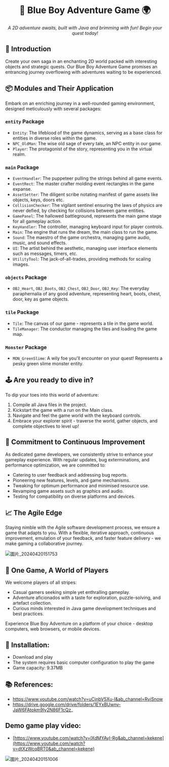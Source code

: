 <h1 align="center">💙 Blue Boy Adventure Game 🌍</h1>
<p align="center">
  <em>A 2D adventure awaits, built with Java and brimming with fun! Begin your quest today!</em>

</p>

## 🚀 Introduction

Create your own saga in an enchanting 2D world packed with interesting objects and strategic quests. Our Blue Boy Adventure Game promises an entrancing journey overflowing with adventures waiting to be experienced.

## 📦 Modules and Their Application

Embark on an enriching journey in a well-rounded gaming environment, designed meticulously with several packages:

### `entity` Package
- `Entity`: The lifeblood of the game dynamics, serving as a base class for entities in diverse roles within the game.
- `NPC_OldMan`: The wise old sage of every tale, an NPC entity in our game.
- `Player`: The protagonist of the story, representing you in the virtual realm.

### `main` Package
- `EventHandler`: The puppeteer pulling the strings behind all game events.
- `EventRect`: The master crafter molding event rectangles in the game expanse.
- `AssetSetter`: The diligent scribe notating manifest of game assets like objects, keys, doors etc.
- `CollisionChecker`: The vigilant sentinel ensuring the laws of physics are never defied, by checking for collisions between game entities.
- `GamePanel`: The hallowed battleground, represents the main game stage for all gameplay action.
- `KeyHandler`: The controller, managing keyboard input for player controls.
- `Main`: The engine that runs the dream, the main class to run the game.
- `Sound`: The maestro of the game orchestra, managing game audio, music, and sound effects.
- `UI`: The artist behind the aesthetic, managing user interface elements such as messages, timers, etc.
- `UtilityTool`: The jack-of-all-trades, providing methods for scaling images.

### `objects` Package
- `OBJ_Heart`, `OBJ_Boots`, `OBJ_Chest`, `OBJ_Door`, `OBJ_Key`: The everyday paraphernalia of any good adventure, representing heart, boots, chest, door, key as game objects.

### `tile` Package
- `Tile`: The canvas of our game - represents a tile in the game world.
- `TileManager`: The conductor managing the tiles and loading the game map.

### `Monster` Package
- `MON_GreenSlime`: A wily foe you'll encounter on your quest! Represents a pesky green slime monster entity.

## 🕹️ Are you ready to dive in?

To dip your toes into this world of adventure:

1. Compile all Java files in the project.
2. Kickstart the game with a run on the Main class.
3. Navigate and feel the game world with the keyboard controls.
4. Embrace your explorer spirit - traverse the world, gather objects, and complete objectives to level up!

## 🔧 Commitment to Continuous Improvement
   
As dedicated game developers, we consistently strive to enhance your gameplay experience. With regular updates, bug exterminations, and performance optimization, we are committed to:

- Catering to user feedback and addressing bug reports.
- Pioneering new features, levels, and game mechanisms.
- Tweaking for optimum performance and minimised resource use.
- Revamping game assets such as graphics and audio.
- Testing for compatibility on diverse platforms and devices.

## 📈 The Agile Edge

Staying nimble with the Agile software development process, we ensure a game that adapts to you. With a flexible, iterative approach, continuous improvement, emulation of your feedback, and faster feature delivery - we make gaming a collaborative journey.

![圖片_20240420151753](https://github.com/kenleong1203/p2204857-final-project/assets/166484479/3e48050a-b08f-46a6-ac93-3c8f709c3b2b)

## 🎯 One Game, A World of Players

We welcome players of all stripes:

- Casual gamers seeking simple yet enthralling gameplay.
- Adventure aficionados with a taste for exploration, puzzle-solving, and artefact collection.
- Curious minds interested in Java game development techniques and best practices.

Experience Blue Boy Adventure on a platform of your choice - desktop computers, web browsers, or mobile devices.

## 🔽 Installation:
- Download and play
- The system requires basic computer configuration to play the game
- Game capacity: 9.37MB

## 📚 References:
- https://www.youtube.com/watch?v=uCjnbV5Xu-I&ab_channel=RyiSnow
- https://drive.google.com/drive/folders/1EYxBUwnv-JaW6FAtokm9Iy2N86F1cQz_

## Demo game play video:
- [https://www.youtube.com/watch?v=lXdMYAyI-Rg&ab_channel=kekene](https://www.youtube.com/watch?v=dtXzWcqBRT0&ab_channel=kekene)

![圖片_20240420151006](https://github.com/kenleong1203/p2204857-final-project/assets/166484479/4e3c7672-cb8e-4097-8225-8a95f8bdd0a9)

